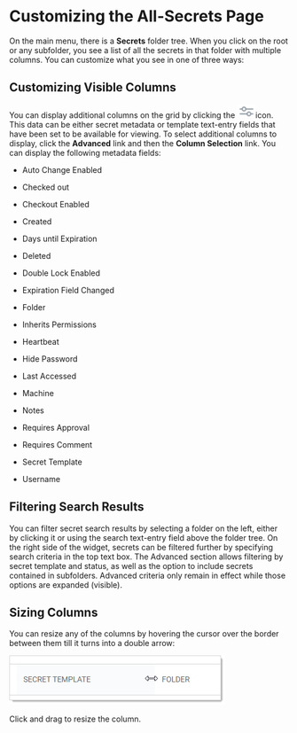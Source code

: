 [title]: # (Customizing the All-Secrets Page)
[tags]: # (Secret)
[priority]: # (1000)

# Customizing the All-Secrets Page

On the main menu, there is a **Secrets** folder tree. When you click on the root or any subfolder, you see a list of all the secrets in that folder with multiple columns. You can customize what you see in one of three ways:

## Customizing Visible Columns

You can display additional columns on the grid by clicking the ![1567717023376](images/1567717023376.png)icon. This data can be either secret metadata or template text-entry fields that have been set to be available for viewing. To select additional columns to display, click the **Advanced** link and then the **Column Selection** link. You can display the following metadata fields:

- Auto Change Enabled

- Checked out

- Checkout Enabled

- Created

- Days until Expiration

- Deleted

- Double Lock Enabled

- Expiration Field Changed

- Folder

- Inherits Permissions

- Heartbeat

- Hide Password

- Last Accessed

- Machine

- Notes

- Requires Approval

- Requires Comment

- Secret Template

- Username

## Filtering Search Results

You can filter secret search results by selecting a folder on the left, either by clicking it or using the search text-entry field above the folder tree. On the right side of the widget, secrets can be filtered further by specifying search criteria in the top text box. The Advanced section allows filtering by secret template and status, as well as the option to include secrets contained in subfolders. Advanced criteria only remain in effect while those options are expanded (visible).

## Sizing Columns

You can resize any of the columns by hovering the cursor over the border between them till it turns into a double arrow:

![1567716341386](images/1567716341386.png)

Click and drag to resize the column.
